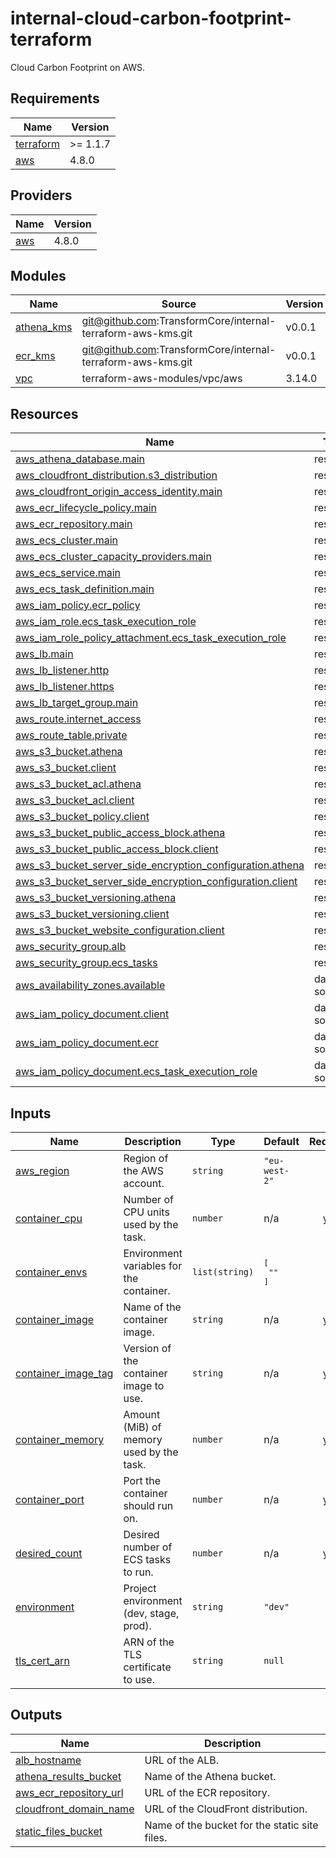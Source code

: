 # internal-cloud-carbon-footprint-terraform

Cloud Carbon Footprint on AWS.
<!-- BEGINNING OF PRE-COMMIT-TERRAFORM DOCS HOOK -->
## Requirements

| Name | Version |
|------|---------|
| <a name="requirement_terraform"></a> [terraform](#requirement\_terraform) | >= 1.1.7 |
| <a name="requirement_aws"></a> [aws](#requirement\_aws) | 4.8.0 |

## Providers

| Name | Version |
|------|---------|
| <a name="provider_aws"></a> [aws](#provider\_aws) | 4.8.0 |

## Modules

| Name | Source | Version |
|------|--------|---------|
| <a name="module_athena_kms"></a> [athena\_kms](#module\_athena\_kms) | git@github.com:TransformCore/internal-terraform-aws-kms.git | v0.0.1 |
| <a name="module_ecr_kms"></a> [ecr\_kms](#module\_ecr\_kms) | git@github.com:TransformCore/internal-terraform-aws-kms.git | v0.0.1 |
| <a name="module_vpc"></a> [vpc](#module\_vpc) | terraform-aws-modules/vpc/aws | 3.14.0 |

## Resources

| Name | Type |
|------|------|
| [aws_athena_database.main](https://registry.terraform.io/providers/hashicorp/aws/4.8.0/docs/resources/athena_database) | resource |
| [aws_cloudfront_distribution.s3_distribution](https://registry.terraform.io/providers/hashicorp/aws/4.8.0/docs/resources/cloudfront_distribution) | resource |
| [aws_cloudfront_origin_access_identity.main](https://registry.terraform.io/providers/hashicorp/aws/4.8.0/docs/resources/cloudfront_origin_access_identity) | resource |
| [aws_ecr_lifecycle_policy.main](https://registry.terraform.io/providers/hashicorp/aws/4.8.0/docs/resources/ecr_lifecycle_policy) | resource |
| [aws_ecr_repository.main](https://registry.terraform.io/providers/hashicorp/aws/4.8.0/docs/resources/ecr_repository) | resource |
| [aws_ecs_cluster.main](https://registry.terraform.io/providers/hashicorp/aws/4.8.0/docs/resources/ecs_cluster) | resource |
| [aws_ecs_cluster_capacity_providers.main](https://registry.terraform.io/providers/hashicorp/aws/4.8.0/docs/resources/ecs_cluster_capacity_providers) | resource |
| [aws_ecs_service.main](https://registry.terraform.io/providers/hashicorp/aws/4.8.0/docs/resources/ecs_service) | resource |
| [aws_ecs_task_definition.main](https://registry.terraform.io/providers/hashicorp/aws/4.8.0/docs/resources/ecs_task_definition) | resource |
| [aws_iam_policy.ecr_policy](https://registry.terraform.io/providers/hashicorp/aws/4.8.0/docs/resources/iam_policy) | resource |
| [aws_iam_role.ecs_task_execution_role](https://registry.terraform.io/providers/hashicorp/aws/4.8.0/docs/resources/iam_role) | resource |
| [aws_iam_role_policy_attachment.ecs_task_execution_role](https://registry.terraform.io/providers/hashicorp/aws/4.8.0/docs/resources/iam_role_policy_attachment) | resource |
| [aws_lb.main](https://registry.terraform.io/providers/hashicorp/aws/4.8.0/docs/resources/lb) | resource |
| [aws_lb_listener.http](https://registry.terraform.io/providers/hashicorp/aws/4.8.0/docs/resources/lb_listener) | resource |
| [aws_lb_listener.https](https://registry.terraform.io/providers/hashicorp/aws/4.8.0/docs/resources/lb_listener) | resource |
| [aws_lb_target_group.main](https://registry.terraform.io/providers/hashicorp/aws/4.8.0/docs/resources/lb_target_group) | resource |
| [aws_route.internet_access](https://registry.terraform.io/providers/hashicorp/aws/4.8.0/docs/resources/route) | resource |
| [aws_route_table.private](https://registry.terraform.io/providers/hashicorp/aws/4.8.0/docs/resources/route_table) | resource |
| [aws_s3_bucket.athena](https://registry.terraform.io/providers/hashicorp/aws/4.8.0/docs/resources/s3_bucket) | resource |
| [aws_s3_bucket.client](https://registry.terraform.io/providers/hashicorp/aws/4.8.0/docs/resources/s3_bucket) | resource |
| [aws_s3_bucket_acl.athena](https://registry.terraform.io/providers/hashicorp/aws/4.8.0/docs/resources/s3_bucket_acl) | resource |
| [aws_s3_bucket_acl.client](https://registry.terraform.io/providers/hashicorp/aws/4.8.0/docs/resources/s3_bucket_acl) | resource |
| [aws_s3_bucket_policy.client](https://registry.terraform.io/providers/hashicorp/aws/4.8.0/docs/resources/s3_bucket_policy) | resource |
| [aws_s3_bucket_public_access_block.athena](https://registry.terraform.io/providers/hashicorp/aws/4.8.0/docs/resources/s3_bucket_public_access_block) | resource |
| [aws_s3_bucket_public_access_block.client](https://registry.terraform.io/providers/hashicorp/aws/4.8.0/docs/resources/s3_bucket_public_access_block) | resource |
| [aws_s3_bucket_server_side_encryption_configuration.athena](https://registry.terraform.io/providers/hashicorp/aws/4.8.0/docs/resources/s3_bucket_server_side_encryption_configuration) | resource |
| [aws_s3_bucket_server_side_encryption_configuration.client](https://registry.terraform.io/providers/hashicorp/aws/4.8.0/docs/resources/s3_bucket_server_side_encryption_configuration) | resource |
| [aws_s3_bucket_versioning.athena](https://registry.terraform.io/providers/hashicorp/aws/4.8.0/docs/resources/s3_bucket_versioning) | resource |
| [aws_s3_bucket_versioning.client](https://registry.terraform.io/providers/hashicorp/aws/4.8.0/docs/resources/s3_bucket_versioning) | resource |
| [aws_s3_bucket_website_configuration.client](https://registry.terraform.io/providers/hashicorp/aws/4.8.0/docs/resources/s3_bucket_website_configuration) | resource |
| [aws_security_group.alb](https://registry.terraform.io/providers/hashicorp/aws/4.8.0/docs/resources/security_group) | resource |
| [aws_security_group.ecs_tasks](https://registry.terraform.io/providers/hashicorp/aws/4.8.0/docs/resources/security_group) | resource |
| [aws_availability_zones.available](https://registry.terraform.io/providers/hashicorp/aws/4.8.0/docs/data-sources/availability_zones) | data source |
| [aws_iam_policy_document.client](https://registry.terraform.io/providers/hashicorp/aws/4.8.0/docs/data-sources/iam_policy_document) | data source |
| [aws_iam_policy_document.ecr](https://registry.terraform.io/providers/hashicorp/aws/4.8.0/docs/data-sources/iam_policy_document) | data source |
| [aws_iam_policy_document.ecs_task_execution_role](https://registry.terraform.io/providers/hashicorp/aws/4.8.0/docs/data-sources/iam_policy_document) | data source |

## Inputs

| Name | Description | Type | Default | Required |
|------|-------------|------|---------|:--------:|
| <a name="input_aws_region"></a> [aws\_region](#input\_aws\_region) | Region of the AWS account. | `string` | `"eu-west-2"` | no |
| <a name="input_container_cpu"></a> [container\_cpu](#input\_container\_cpu) | Number of CPU units used by the task. | `number` | n/a | yes |
| <a name="input_container_envs"></a> [container\_envs](#input\_container\_envs) | Environment variables for the container. | `list(string)` | <pre>[<br>  ""<br>]</pre> | no |
| <a name="input_container_image"></a> [container\_image](#input\_container\_image) | Name of the container image. | `string` | n/a | yes |
| <a name="input_container_image_tag"></a> [container\_image\_tag](#input\_container\_image\_tag) | Version of the container image to use. | `string` | n/a | yes |
| <a name="input_container_memory"></a> [container\_memory](#input\_container\_memory) | Amount (MiB) of memory used by the task. | `number` | n/a | yes |
| <a name="input_container_port"></a> [container\_port](#input\_container\_port) | Port the container should run on. | `number` | n/a | yes |
| <a name="input_desired_count"></a> [desired\_count](#input\_desired\_count) | Desired number of ECS tasks to run. | `number` | n/a | yes |
| <a name="input_environment"></a> [environment](#input\_environment) | Project environment (dev, stage, prod). | `string` | `"dev"` | no |
| <a name="input_tls_cert_arn"></a> [tls\_cert\_arn](#input\_tls\_cert\_arn) | ARN of the TLS certificate to use. | `string` | `null` | no |

## Outputs

| Name | Description |
|------|-------------|
| <a name="output_alb_hostname"></a> [alb\_hostname](#output\_alb\_hostname) | URL of the ALB. |
| <a name="output_athena_results_bucket"></a> [athena\_results\_bucket](#output\_athena\_results\_bucket) | Name of the Athena bucket. |
| <a name="output_aws_ecr_repository_url"></a> [aws\_ecr\_repository\_url](#output\_aws\_ecr\_repository\_url) | URL of the ECR repository. |
| <a name="output_cloudfront_domain_name"></a> [cloudfront\_domain\_name](#output\_cloudfront\_domain\_name) | URL of the CloudFront distribution. |
| <a name="output_static_files_bucket"></a> [static\_files\_bucket](#output\_static\_files\_bucket) | Name of the bucket for the static site files. |
<!-- END OF PRE-COMMIT-TERRAFORM DOCS HOOK -->
